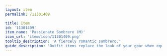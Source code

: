 ```yaml
---
layout: item
permalink: /11301409

title: Item
id: '11301409'
item_name: 'Passionate Sombrero (M)'
icon_url: 'item/icon/11301409.png'
tooltip_description: 'A fiercely romantic sombrero.'
guide_description: 'Outfit items replace the look of your gear when equipped.'
---
```

